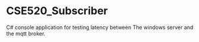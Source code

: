 # CSE520_Subscriber
C# console application for testing latency between The windows server and the mqtt broker.
